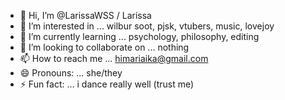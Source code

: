 - 👋 Hi, I’m @LarissaWSS / Larissa
- 👀 I’m interested in ... wilbur soot, pjsk, vtubers, music, lovejoy
- 🌱 I’m currently learning ... psychology, philosophy, editing
- 💞️ I’m looking to collaborate on ... nothing
- 📫 How to reach me ... himariaika@gmail.com
- 😄 Pronouns: ... she/they
- ⚡ Fun fact: ... i dance really well (trust me)

<!---
LarissaWSS/LarissaWSS is a ✨ special ✨ repository because its `README.md` (this file) appears on your GitHub profile.
You can click the Preview link to take a look at your changes.
--->
